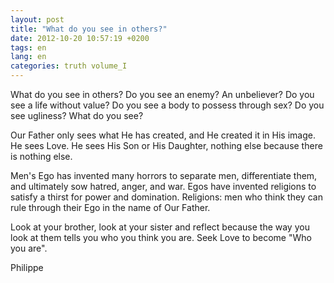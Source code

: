 ```yaml
---
layout: post
title: "What do you see in others?"
date: 2012-10-20 10:57:19 +0200
tags: en
lang: en
categories: truth volume_I
---
```

What do you see in others? Do you see an enemy? An unbeliever? Do you see a life without value? Do you see a body to possess through sex? Do you see ugliness? What do you see?

Our Father only sees what He has created, and He created it in His image. He sees Love. He sees His Son or His Daughter, nothing else because there is nothing else.

Men's Ego has invented many horrors to separate men, differentiate them, and ultimately sow hatred, anger, and war. Egos have invented religions to satisfy a thirst for power and domination. Religions: men who think they can rule through their Ego in the name of Our Father.

Look at your brother, look at your sister and reflect because the way you look at them tells you who you think you are. Seek Love to become "Who you are".

Philippe

<!-- 
This work is licensed under a Creative Commons Attribution-NonCommercial 4.0 International License.
-->